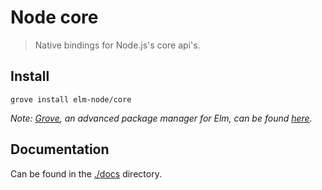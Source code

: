 # Node core

> Native bindings for Node.js's core api's.


## Install

```
grove install elm-node/core
```

_Note: [Grove](https://github.com/panosoft/elm-grove), an advanced package manager for Elm, can be found [here](https://github.com/panosoft/elm-grove)._


## Documentation

Can be found in the [./docs](./tree/master/docs) directory.
